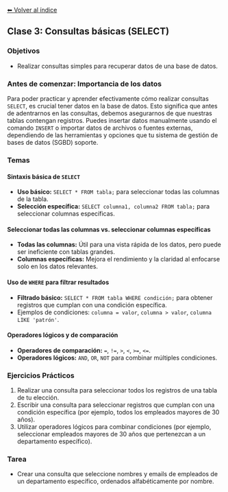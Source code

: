 [⬅ Volver al índice](../../README.md)

## Clase 3: Consultas básicas (SELECT)

### Objetivos
- Realizar consultas simples para recuperar datos de una base de datos.

### Antes de comenzar: Importancia de los datos
Para poder practicar y aprender efectivamente cómo realizar consultas `SELECT`, es crucial tener datos en la base de datos. Esto significa que antes de adentrarnos en las consultas, debemos asegurarnos de que nuestras tablas contengan registros. Puedes insertar datos manualmente usando el comando `INSERT` o importar datos de archivos o fuentes externas, dependiendo de las herramientas y opciones que tu sistema de gestión de bases de datos (SGBD) soporte.

### Temas

#### Sintaxis básica de `SELECT`
- **Uso básico:** `SELECT * FROM tabla;` para seleccionar todas las columnas de la tabla.
- **Selección específica:** `SELECT columna1, columna2 FROM tabla;` para seleccionar columnas específicas.

#### Seleccionar todas las columnas vs. seleccionar columnas específicas
- **Todas las columnas:** Útil para una vista rápida de los datos, pero puede ser ineficiente con tablas grandes.
- **Columnas específicas:** Mejora el rendimiento y la claridad al enfocarse solo en los datos relevantes.

#### Uso de `WHERE` para filtrar resultados
- **Filtrado básico:** `SELECT * FROM tabla WHERE condición;` para obtener registros que cumplan con una condición específica.
- Ejemplos de condiciones: `columna = valor`, `columna > valor`, `columna LIKE 'patrón'`.

#### Operadores lógicos y de comparación
- **Operadores de comparación:** `=`, `!=`, `>`, `<`, `>=`, `<=`.
- **Operadores lógicos:** `AND`, `OR`, `NOT` para combinar múltiples condiciones.

### Ejercicios Prácticos
1. Realizar una consulta para seleccionar todos los registros de una tabla de tu elección.
2. Escribir una consulta para seleccionar registros que cumplan con una condición específica (por ejemplo, todos los empleados mayores de 30 años).
3. Utilizar operadores lógicos para combinar condiciones (por ejemplo, seleccionar empleados mayores de 30 años que pertenezcan a un departamento específico).

### Tarea
- Crear una consulta que seleccione nombres y emails de empleados de un departamento específico, ordenados alfabéticamente por nombre.
